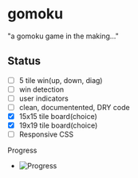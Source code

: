 # gomoku
"a gomoku game in the making..."

## Status

- [ ] 5 tile win(up, down, diag)
- [ ] win detection
- [ ] user indicators
- [ ] clean, documentented, DRY code
- [x] 15x15 tile board(choice)
- [x] 19x19 tile board(choice)
- [ ] Responsive CSS

Progress 
+ ![Progress](https://progress-bar.dev/6/)
